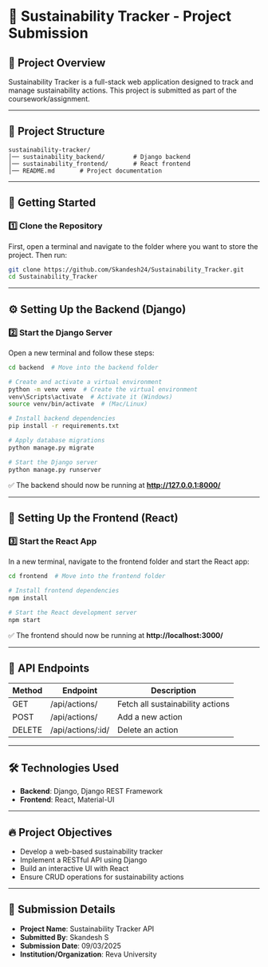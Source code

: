 # 🌱 Sustainability Tracker - Project Submission

## 📌 Project Overview
Sustainability Tracker is a full-stack web application designed to track and manage sustainability actions. This project is submitted as part of the coursework/assignment.

---

## 📂 Project Structure
```
sustainability-tracker/
│── sustainability_backend/        # Django backend
│── sustainability_frontend/       # React frontend
│── README.md       # Project documentation
```

---

## 🚀 Getting Started

### 1️⃣ Clone the Repository
First, open a terminal and navigate to the folder where you want to store the project. Then run:
```sh
git clone https://github.com/Skandesh24/Sustainability_Tracker.git
cd Sustainability_Tracker
```

---

## ⚙️ Setting Up the Backend (Django)

### **2️⃣ Start the Django Server**
Open a new terminal and follow these steps:

```sh
cd backend  # Move into the backend folder

# Create and activate a virtual environment
python -m venv venv  # Create the virtual environment
venv\Scripts\activate  # Activate it (Windows)
source venv/bin/activate  # (Mac/Linux)

# Install backend dependencies
pip install -r requirements.txt

# Apply database migrations
python manage.py migrate

# Start the Django server
python manage.py runserver
```
✅ The backend should now be running at **http://127.0.0.1:8000/**

---

## 🎨 Setting Up the Frontend (React)

### **3️⃣ Start the React App**
In a new terminal, navigate to the frontend folder and start the React app:

```sh
cd frontend  # Move into the frontend folder

# Install frontend dependencies
npm install

# Start the React development server
npm start
```
✅ The frontend should now be running at **http://localhost:3000/**

---

## 📡 API Endpoints
| Method | Endpoint | Description |
|--------|---------|-------------|
| GET    | /api/actions/ | Fetch all sustainability actions |
| POST   | /api/actions/ | Add a new action |
| DELETE | /api/actions/:id/ | Delete an action |

---

## 🛠️ Technologies Used
- **Backend**: Django, Django REST Framework
- **Frontend**: React, Material-UI

---

## 🔥 Project Objectives
- Develop a web-based sustainability tracker
- Implement a RESTful API using Django
- Build an interactive UI with React
- Ensure CRUD operations for sustainability actions

---

## 📜 Submission Details
- **Project Name**: Sustainability Tracker API
- **Submitted By**: Skandesh S
- **Submission Date**: 09/03/2025
- **Institution/Organization**: Reva University



